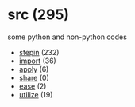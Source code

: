 # src (295)
some python and non-python codes

+ [stepin](stepin/README.md) (232)
+ [import](import/README.md) (36)
+ [apply](apply/README.md) (6)
+ [share](share/README.md) (0)
+ [ease](ease/README.md) (2)
+ [utilize](utilize/README.md) (19)
